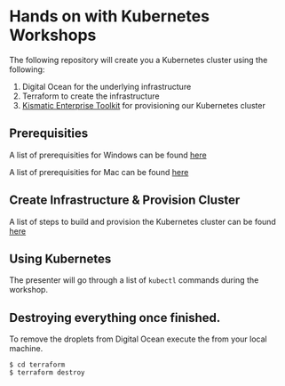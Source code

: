 # Hands on with Kubernetes Workshops

The following repository will create you a Kubernetes cluster using the following:

1. Digital Ocean for the underlying infrastructure
2. Terraform to create the infrastructure
3. [Kismatic Enterprise Toolkit](https://github.com/apprenda/kismatic) for provisioning our Kubernetes cluster

## Prerequisities

A list of prerequisities for Windows can be found [here](docs/windows-prerequisities.md)

A list of prerequisities for Mac can be found [here](docs/mac-prerequisities.md)

## Create Infrastructure & Provision Cluster

A list of steps to build and provision the Kubernetes cluster can be found [here](docs/accessing-the-bootstrap-node.md)

## Using Kubernetes

The presenter will go through a list of `kubectl` commands during the workshop.

## Destroying everything once finished.

To remove the droplets from Digital Ocean execute the from your local machine.

```
$ cd terraform
$ terraform destroy
```